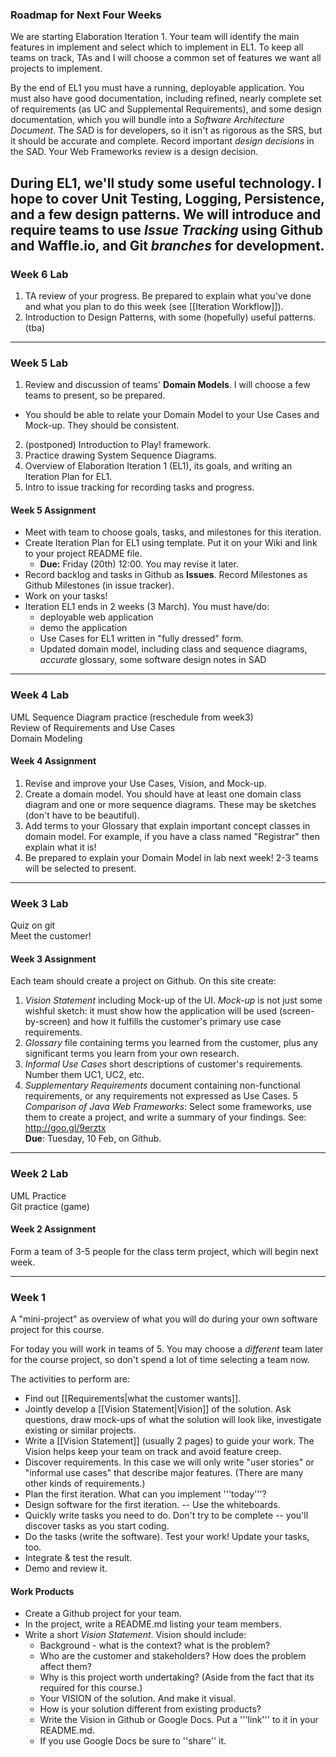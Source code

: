 ### Roadmap for Next Four Weeks
We are starting Elaboration Iteration 1.  Your team will identify the main features in implement and select which to implement in EL1. To keep all teams on track, TAs and I will choose a common set of features we want all projects to implement.

By the end of EL1 you must have a running, deployable application.  You must also have good documentation, including refined, nearly complete set of requirements (as UC and Supplemental Requirements), and some design documentation, which you will bundle into a _Software Architecture Document_.  The SAD is for developers, so it isn't as rigorous as the SRS, but it should be accurate and complete.  Record important _design decisions_ in the SAD.  Your Web Frameworks review is a design decision.

During EL1, we'll study some useful technology.  I hope to cover Unit Testing, Logging, Persistence, and a few design patterns.  We will introduce and require teams to use _Issue Tracking_ using Github and Waffle.io, and Git _branches_ for development. 
---
### Week 6 Lab
1. TA review of your progress. Be prepared to explain what you've done and what you plan to do this week (see [[Iteration Workflow]]).
2. Introduction to Design Patterns, with some (hopefully) useful patterns.
(tba)

---

### Week 5 Lab
1. Review and discussion of teams' **Domain Models**. I will choose a few teams to present, so be prepared.
  * You should be able to relate your Domain Model to your Use Cases and Mock-up.  They should be consistent.
2. (postponed) Introduction to Play! framework. 
3. Practice drawing System Sequence Diagrams.
4. Overview of Elaboration Iteration 1 (EL1), its goals, and writing an Iteration Plan for EL1.
5. Intro to issue tracking for recording tasks and progress.

#### Week 5 Assignment
* Meet with team to choose goals, tasks, and milestones for this iteration.
* Create Iteration Plan for EL1 using template. Put it on your Wiki and link to your project README file.
    * **Due:** Friday (20th) 12:00.  You may revise it later.
* Record backlog and tasks in Github as **Issues**. Record Milestones as Github Milestones (in issue tracker).
* Work on your tasks!
* Iteration EL1 ends in 2 weeks (3 March). You must have/do:
    * deployable web application
    * demo the application
    * Use Cases for EL1 written in "fully dressed" form.
    * Updated domain model, including class and sequence diagrams, _accurate_ glossary, some software design notes in SAD

---

### Week 4 Lab
UML Sequence Diagram practice (reschedule from week3)<br>
Review of Requirements and Use Cases<br>
Domain Modeling

#### Week 4 Assignment
1. Revise and improve your Use Cases, Vision, and Mock-up.
2. Create a domain model.  You should have at least one domain class diagram and one or more sequence diagrams.  These may be sketches (don't have to be beautiful).
3. Add terms to your Glossary that explain important concept classes in domain model. For example, if you have a class named "Registrar" then explain what it is! 
4. Be prepared to explain your Domain Model in lab next week!  2-3 teams will be selected to present.

---

### Week 3 Lab
Quiz on git<br>
Meet the customer!

#### Week 3 Assignment
Each team should create a project on Github. On this site create:

1. _Vision Statement_ including Mock-up of the UI.  _Mock-up_ is not just some wishful sketch: it must show how the application will be used (screen-by-screen) and how it fulfills the customer's primary use case requirements.
2. _Glossary_ file containing terms you learned from the customer, plus any significant terms you learn from your own research.
3. _Informal Use Cases_ short descriptions of customer's requirements.  Number them UC1, UC2, etc.
4. _Supplementary Requirements_ document containing non-functional requirements, or any requirements not expressed as Use Cases.
5 _Comparison of Java Web Frameworks_: Select some frameworks, use them to create a project, and write a summary of your findings.  See: http://goo.gl/9erztx  
__Due__: Tuesday, 10 Feb, on Github.

---

### Week 2 Lab
UML Practice  
Git practice (game)

#### Week 2 Assignment
Form a team of 3-5 people for the class term project, which will begin next week.

---

### Week 1
A "mini-project" as overview of what you will do during your own software project for this course.

For today you will work in teams of 5.  You may choose a _different_ team later for the course project, so don't spend a lot of time selecting a team now.

The activities to perform are:

* Find out [[Requirements|what the customer wants]].
* Jointly develop a [[Vision Statement|Vision]] of the solution. Ask questions, draw mock-ups of what the solution will look like, investigate existing or similar projects.
* Write a [[Vision Statement]] (usually 2 pages) to guide your work.  The Vision helps keep your team on track and avoid feature creep.
* Discover requirements. In this case we will only write "user stories" or "informal use cases" that describe major features. (There are many other kinds of requirements.)
* Plan the first iteration.  What can you implement '''today'''?
* Design software for the first iteration. -- Use the whiteboards.
* Quickly write tasks you need to do.  Don't try to be complete -- you'll discover tasks as you start coding.
* Do the tasks (write the software).  Test your work!  Update your tasks, too.
* Integrate & test the result.
* Demo and review it.

#### Work Products

* Create a Github project for your team.
* In the project, write a README.md listing your team members.
* Write a short _Vision Statement_.  Vision should include:
  * Background - what is the context? what is the problem?
  * Who are the customer and stakeholders?  How does the problem affect them?
  * Why is this project worth undertaking?  (Aside from the fact that its required for this course.)
  * Your VISION of the solution.  And make it visual.  
  * How is your solution different from existing products? 
  * Write the Vision in Github or Google Docs. Put a '''link''' to it in your README.md.
  * If you use Google Docs be sure to ''share'' it.
